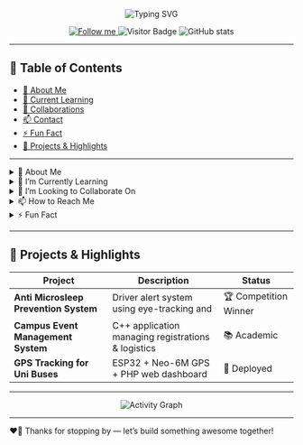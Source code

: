 <!-- 🎉 Welcome Banner -->
<p align="center">
  <img src="https://readme-typing-svg.herokuapp.com?font=Fira+Code&size=24&duration=3000&pause=1000&color=2ECC71&width=600&height=50&lines=Hi+there!+I'm+WyOoi+👋" alt="Typing SVG" />
</p>

<!-- Badges -->
<p align="center">
  <a href="https://github.com/WyOoi">
    <img src="https://img.shields.io/github/followers/WyOoi?label=Follow&style=social" alt="Follow me" />
  </a>
  <img src="https://visitor-badge.glitch.me/badge?page_id=WyOoi.WyOoi" alt="Visitor Badge" />
  <img src="https://github-readme-stats.vercel.app/api?username=WyOoi&show_icons=true&theme=radical" alt="GitHub stats" />
</p>

---

## 📖 Table of Contents
- [👀 About Me](#-about-me)
- [🌱 Current Learning](#-current-learning)
- [💞️ Collaborations](#️-collaborations)
- [📫 Contact](#-contact)
- [⚡ Fun Fact](#-fun-fact)
- [🚀 Projects & Highlights](#-projects--highlights)

---

<details>
<summary id="about-me">👀 About Me</summary>

- **Name:** WyOoi  
- **Pronouns:** He/Him (or your pronouns)  
- **Role:** (e.g. Computer Engineer, Full-Stack Developer, etc.)  
</details>

<details>
<summary id="current-learning">🌱 I’m Currently Learning</summary>

- 🔭 Deepening my knowledge in **Machine Learning** and **Real-Time Systems**  
- 📚 Exploring **IoT** integrations with **ROS** on embedded platforms  
- 💡 Practicing **TypeScript**, **React**, and **Tailwind CSS** for frontend projects  
</details>

<details>
<summary id="collaborations">💞️ I’m Looking to Collaborate On</summary>

- 🔧 Open-source robotics and automation projects  
- 🛰️ GIS and disaster-response mapping tools  
- 🤖 Vision-based robotics & sensor-fusion applications  
</details>

<details>
<summary id="contact">📫 How to Reach Me</summary>

- **Email:** [youremail@example.com](mailto:youremail@example.com)  
- **LinkedIn:** [linkedin.com/in/yourprofile](https://linkedin.com/in/yourprofile)  
- **Twitter:** [@YourHandle](https://twitter.com/YourHandle)  
- **Slack/X**: Your Slack or other chat handle  
</details>

<details>
<summary id="fun-fact">⚡ Fun Fact</summary>

- I once programmed an **ESP32** to play Tetris on an OLED screen 🎮  
</details>

---

## 🚀 Projects & Highlights

| Project                                  | Description                                               | Status         |
| ---------------------------------------- | --------------------------------------------------------- | -------------- |
| **Anti Microsleep Prevention System**    | Driver alert system using eye-tracking and                | 🏆 Competition Winner |
| **Campus Event Management System**       | C++ application managing registrations & logistics       | 📚 Academic    |
| **GPS Tracking for Uni Buses**           | ESP32 + Neo-6M GPS + PHP web dashboard                    | 🚗 Deployed    |

---

<p align="center">
  <img src="https://github-readme-activity-graph.cyclic.app/graph?username=WyOoi&bg_color=ffffff&color=2ECC71&line=2B2D42&point=FF5733&hide_border=true" alt="Activity Graph" />
</p>

---

❤️‍🔥 Thanks for stopping by — let’s build something awesome together!
